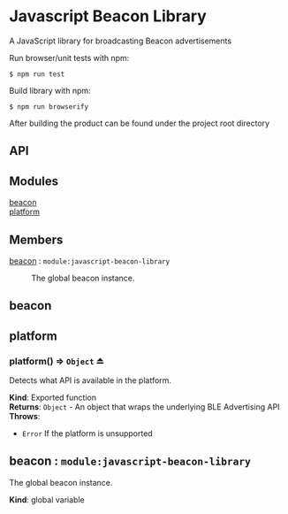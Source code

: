 # Javascript Beacon Library

A JavaScript library for broadcasting Beacon advertisements

Run browser/unit tests with npm:

```
$ npm run test
```

Build library with npm:

```
$ npm run browserify
```

After building the product can be found under the project root directory

## API
## Modules

<dl>
<dt><a href="#module_beacon">beacon</a></dt>
<dd></dd>
<dt><a href="#module_platform">platform</a></dt>
<dd></dd>
</dl>

## Members

<dl>
<dt><a href="#beacon">beacon</a> : <code>module:javascript-beacon-library</code></dt>
<dd><p>The global beacon instance.</p>
</dd>
</dl>

<a name="module_beacon"></a>

## beacon
<a name="module_platform"></a>

## platform
<a name="exp_module_platform--platform"></a>

### platform() ⇒ <code>Object</code> ⏏
Detects what API is available in the platform.

**Kind**: Exported function  
**Returns**: <code>Object</code> - An object that wraps the underlying BLE
  Advertising API  
**Throws**:

- <code>Error</code> If the platform is unsupported

<a name="beacon"></a>

## beacon : <code>module:javascript-beacon-library</code>
The global beacon instance.

**Kind**: global variable  

